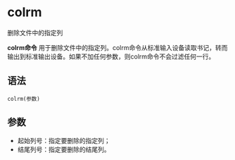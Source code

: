 # colrm

删除文件中的指定列


**colrm命令** 用于删除文件中的指定列。colrm命令从标准输入设备读取书记，转而输出到标准输出设备。如果不加任何参数，则colrm命令不会过滤任何一行。

##  语法

```
colrm(参数)
```

##  参数

*   起始列号：指定要删除的指定列；
*   结尾列号：指定要删除的结尾列。


